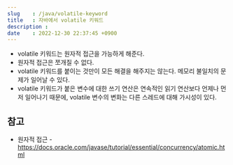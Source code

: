 ```yaml
---
slug    : /java/volatile-keyword
title   : 자바에서 volatile 키워드
description : 
date    : 2022-12-30 22:37:45 +0900
---
```


- volatile 키워드는 원자적 접근을 가능하게 해준다. 
- 원자적 접근은 쪼개질 수 없다. 
- volatile 키워드를 붙이는 것만이 모든 해결을 해주지는 않는다. 메모리 불일치의 문제가 일어날 수 있다. 
- volatile 키워드가 붙은 변수에 대한 쓰기 연산은 연속적인 읽기 연산보다 언제나 먼저 일어나기 때문에, volatile 변수의 변화는 다른 스레드에 대해 가시성이 있다. 

## 참고
- 원자적 접근 - https://docs.oracle.com/javase/tutorial/essential/concurrency/atomic.html
